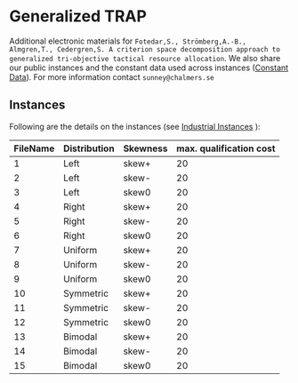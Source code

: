 # Generalized TRAP
Additional electronic materials for `Fotedar,S., Strömberg,A.-B., Almgren,T., Cedergren,S. A criterion space decomposition approach to generalized tri-objective tactical resource allocation`. We also share our public instances and the constant data used across instances ([Constant Data](https://github.com/SunneyF/GTRAP/blob/main/constant_data.csv)). For more information contact `sunney@chalmers.se`

## Instances
Following are the details on the instances (see [Industrial Instances](https://github.com/SunneyF/GTRAP/blob/main/Industrial_Instances.pdf) ):

| FileName | Distribution| Skewness | max. qualification cost |
| ------ | ------ | ------ | ------ |
| 1 | Left | skew+ | 20 |
| 2 | Left | skew- | 20 |
| 3 | Left | skew0 | 20 |
| 4 | Right | skew+ | 20 |
| 5 | Right | skew-| 20 |
| 6 | Right | skew0| 20 |
| 7 | Uniform | skew+| 20 |
| 8 | Uniform | skew-| 20 |
| 9 | Uniform | skew0| 20 |
| 10 | Symmetric | skew+ | 20 |
| 11 | Symmetric| skew-| 20 |
| 12 | Symmetric | skew0| 20 |
| 13 | Bimodal | skew+ | 20 |
| 14 | Bimodal | skew-| 20 |
| 15 | Bimodal | skew0| 20 |
#
